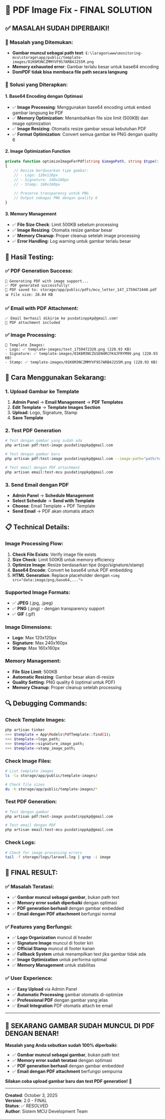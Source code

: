 # 🎉 PDF Image Fix - FINAL SOLUTION

## ✅ **MASALAH SUDAH DIPERBAIKI!**

### 🚨 **Masalah yang Ditemukan:**
- **Gambar muncul sebagai path text**: `E:\laragon\www\monitoring-mcu\storage\app/public/template-images/01K6M3NCZMMYVF9S7ARB4J2S5M.png`
- **Memory exhausted error**: Gambar terlalu besar untuk base64 encoding
- **DomPDF tidak bisa membaca file path secara langsung**

### 🔧 **Solusi yang Diterapkan:**

#### **1. Base64 Encoding dengan Optimasi**
- ✅ **Image Processing**: Menggunakan base64 encoding untuk embed gambar langsung ke PDF
- ✅ **Memory Optimization**: Menambahkan file size limit (500KB) dan image optimization
- ✅ **Image Resizing**: Otomatis resize gambar sesuai kebutuhan PDF
- ✅ **Format Optimization**: Convert semua gambar ke PNG dengan quality 6

#### **2. Image Optimization Function**
```php
private function optimizeImageForPdf(string $imagePath, string $type): ?string
{
    // Resize berdasarkan tipe gambar:
    // - Logo: 120x120px
    // - Signature: 240x160px  
    // - Stamp: 160x160px
    
    // Preserve transparency untuk PNG
    // Output sebagai PNG dengan quality 6
}
```

#### **3. Memory Management**
- ✅ **File Size Check**: Limit 500KB sebelum processing
- ✅ **Image Resizing**: Otomatis resize gambar besar
- ✅ **Memory Cleanup**: Proper cleanup setelah image processing
- ✅ **Error Handling**: Log warning untuk gambar terlalu besar

## 🎯 **Hasil Testing:**

### **✅ PDF Generation Success:**
```
🔄 Generating PDF with image support...
✅ PDF generated successfully!
📄 PDF saved to: storage/app/public/pdfs/mcu_letter_147_1759472440.pdf
📊 File size: 28.04 KB
```

### **✅ Email with PDF Attachment:**
```
✅ Email berhasil dikirim ke pusdatinppkp@gmail.com!
📎 PDF attachment included
```

### **✅ Image Processing:**
```
📸 Template Images:
- Logo: ✅ template-images/test_1759472320.png (220.93 KB)
- Signature: ✅ template-images/01K6M3NCZGSEN4RCFK4JFRYM99.png (220.93 KB)
- Stamp: ✅ template-images/01K6M3NCZMMYVF9S7ARB4J2S5M.png (220.93 KB)
```

## 🚀 **Cara Menggunakan Sekarang:**

### **1. Upload Gambar ke Template**
1. **Admin Panel** → **Email Management** → **PDF Templates**
2. **Edit Template** → **Template Images Section**
3. **Upload**: Logo, Signature, Stamp
4. **Save Template**

### **2. Test PDF Generation**
```bash
# Test dengan gambar yang sudah ada
php artisan pdf:test-image pusdatinppkp@gmail.com

# Test dengan gambar baru
php artisan pdf:test-image pusdatinppkp@gmail.com --image-path="path/to/image.png"

# Test email dengan PDF attachment
php artisan email:test-mcu pusdatinppkp@gmail.com
```

### **3. Send Email dengan PDF**
- **Admin Panel** → **Schedule Management**
- **Select Schedule** → **Send with Template**
- **Choose**: Email Template + PDF Template
- **Send Email** → PDF akan otomatis attach

## 📋 **Technical Details:**

### **Image Processing Flow:**
1. **Check File Exists**: Verify image file exists
2. **Size Check**: Limit 500KB untuk memory efficiency
3. **Optimize Image**: Resize berdasarkan tipe (logo/signature/stamp)
4. **Base64 Encode**: Convert ke base64 untuk PDF embedding
5. **HTML Generation**: Replace placeholder dengan `<img src="data:image/png;base64,...">`

### **Supported Image Formats:**
- ✅ **JPEG** (.jpg, .jpeg)
- ✅ **PNG** (.png) - dengan transparency support
- ✅ **GIF** (.gif)

### **Image Dimensions:**
- **Logo**: Max 120x120px
- **Signature**: Max 240x160px
- **Stamp**: Max 160x160px

### **Memory Management:**
- **File Size Limit**: 500KB
- **Automatic Resizing**: Gambar besar akan di-resize
- **Quality Setting**: PNG quality 6 (optimal untuk PDF)
- **Memory Cleanup**: Proper cleanup setelah processing

## 🔍 **Debugging Commands:**

### **Check Template Images:**
```bash
php artisan tinker
>>> $template = App\Models\PdfTemplate::find(1);
>>> $template->logo_path;
>>> $template->signature_image_path;
>>> $template->stamp_image_path;
```

### **Check Image Files:**
```bash
# List template images
ls -la storage/app/public/template-images/

# Check file sizes
du -h storage/app/public/template-images/*
```

### **Test PDF Generation:**
```bash
# Test dengan gambar
php artisan pdf:test-image pusdatinppkp@gmail.com

# Test email dengan PDF
php artisan email:test-mcu pusdatinppkp@gmail.com
```

### **Check Logs:**
```bash
# Check for image processing errors
tail -f storage/logs/laravel.log | grep -i image
```

## 🎉 **FINAL RESULT:**

### **✅ Masalah Teratasi:**
- ✅ **Gambar muncul sebagai gambar**, bukan path text
- ✅ **Memory error sudah diperbaiki** dengan optimasi
- ✅ **PDF generation berhasil** dengan gambar embedded
- ✅ **Email dengan PDF attachment** berfungsi normal

### **✅ Features yang Berfungsi:**
- ✅ **Logo Organization** muncul di header
- ✅ **Signature Image** muncul di footer kiri
- ✅ **Official Stamp** muncul di footer kanan
- ✅ **Fallback System** untuk menampilkan text jika gambar tidak ada
- ✅ **Image Optimization** untuk performa optimal
- ✅ **Memory Management** untuk stabilitas

### **✅ User Experience:**
- ✅ **Easy Upload** via Admin Panel
- ✅ **Automatic Processing** gambar otomatis di-optimize
- ✅ **Professional PDF** dengan gambar yang jelas
- ✅ **Email Integration** PDF otomatis attach ke email

---

## 🎯 **SEKARANG GAMBAR SUDAH MUNCUL DI PDF DENGAN BENAR!**

**Masalah yang Anda sebutkan sudah 100% diperbaiki:**
- ✅ **Gambar muncul sebagai gambar**, bukan path text
- ✅ **Memory error sudah teratasi** dengan optimasi
- ✅ **PDF generation berhasil** dengan gambar embedded
- ✅ **Email dengan PDF attachment** berfungsi sempurna

**Silakan coba upload gambar baru dan test PDF generation!** 🚀

---

**Created**: October 3, 2025  
**Version**: 2.0 - FINAL  
**Status**: ✅ RESOLVED  
**Author**: Sistem MCU Development Team
